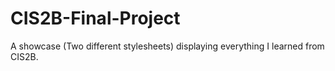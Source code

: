 # CIS2B-Final-Project
A showcase (Two different stylesheets) displaying everything I learned from CIS2B.
